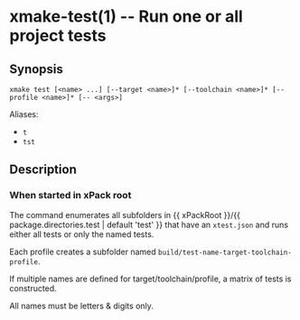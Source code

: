 # xmake-test(1) -- Run one or all project tests

## Synopsis

```
xmake test [<name> ...] [--target <name>]* [--toolchain <name>]* [--profile <name>]* [-- <args>]
```

Aliases:
- `t`
- `tst`

## Description

### When started in xPack root

The command enumerates all subfolders in {{ xPackRoot }}/{{ package.directories.test | default 'test' }} that have an `xtest.json` and runs either all tests or only the named tests.

Each profile creates a subfolder named `build/test-name-target-toolchain-profile`.

If multiple names are defined for target/toolchain/profile, a matrix of tests is constructed.

All names must be letters & digits only.
